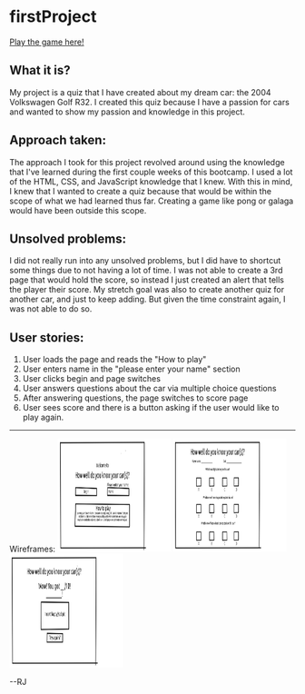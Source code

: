 
# firstProject

<a href="https://nonbunrah.github.io/firstProject/">Play the game here!</a>

## What it is?
My project is a quiz that I have created about my dream car: the 2004 Volkswagen Golf R32. I created this quiz because I have a passion for cars and wanted to show my passion and knowledge in this project. 

## Approach taken:
The approach I took for this project revolved around using the knowledge that I've learned during the first couple weeks of this bootcamp. I used a lot of the HTML, CSS, and JavaScript knowledge that I knew. With this in mind, I knew that I wanted to create a quiz because that would be within the scope of what we had learned thus far. Creating a game like pong or galaga would have been outside this scope.

## Unsolved problems:
I did not really run into any unsolved problems, but I did have to shortcut some things due to not having a lot of time. I was not able to create a 3rd page that would hold the score, so instead I just created an alert that tells the player their score. My stretch goal was also to create another quiz for another car, and just to keep adding. But given the time constraint again, I was not able to do so. 

## User stories:
1) User loads the page and reads the "How to play"
2) User enters name in the "please enter your name" section
3) User clicks begin and page switches
4) User answers questions about the car via multiple choice questions
5) After answering questions, the page switches to score page
6) User sees score and there is a button asking if the user would like to play again.
<hr>
Wireframes:

<img src="pics/wireframeintro.jpeg" style="height:200px; width:200px;" />
<img src="pics/wireframe.jpeg" style="height:200px; width:200px;" />
<img src="pics/wireframescore.jpeg" style="height:200px; width:200px;" />

--RJ
